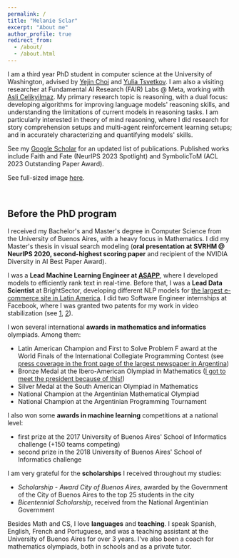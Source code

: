 ```yaml
---
permalink: /
title: "Melanie Sclar"
excerpt: "About me"
author_profile: true
redirect_from: 
  - /about/
  - /about.html
---
```


I am a third year PhD student in computer science at the University of Washington, advised by [Yejin Choi](https://homes.cs.washington.edu/~yejin/) and [Yulia Tsvetkov](https://homes.cs.washington.edu/~yuliats/). I am also a visiting researcher at Fundamental AI Research (FAIR) Labs @ Meta, working with [Asli Celikyilmaz](http://asli.us/). My primary research topic is reasoning, with a dual focus: developing algorithms for improving language models' reasoning skills, and understanding the limitations of current models in reasoning tasks. I am particularly interested in theory of mind reasoning, where I did research for story comprehension setups and multi-agent reinforcement learning setups; and in accurately characterizing and quantifying models' skills. 

See my [Google Scholar](https://scholar.google.com/citations?user=4uNPtZgAAAAJ&hl=en&oi=ao) for an updated list of publications. Published works include Faith and Fate (NeurIPS 2023 Spotlight) and SymbolicToM (ACL 2023 Outstanding Paper Award).

See full-sized image [here](images/Sclar_Melanie_large.jpg).

<br/>

## Before the PhD program

I received my Bachelor's and Master's degree in Computer Science from the University of Buenos Aires, with a heavy focus in Mathematics. I did my Master's thesis in visual search modeling (**oral presentation at SVRHM @ NeurIPS 2020, second-highest scoring paper** and recipient of the NVIDIA Diversity in AI Best Paper Award).

I was a **Lead Machine Learning Engineer at [ASAPP](https://asapp.com)**, where I developed models to efficiently rank text in real-time. Before that, I was a **Lead Data Scientist** at BrightSector, developing different NLP models for [the largest e-commerce site in Latin America](https://en.wikipedia.org/wiki/MercadoLibre). I did two Software Engineer internships at Facebook, where I was granted two patents for my work in video stabilization (see [1](https://patents.google.com/patent/US10582211B2/en), [2](https://patents.google.com/patent/US10506248B2/en)).

I won several international **awards in mathematics and informatics** olympiads. Among them:
- Latin American Champion and First to Solve Problem F award at the World Finals of the International Collegiate Programming Contest (see [press coverage in the front page of the largest newspaper in Argentina](https://www.clarin.com/sociedad/uba-programacion-mundial_0_SJvhWKYv7e.html))
- Bronze Medal at the Ibero-American Olympiad in Mathematics ([I got to meet the president because of this!](https://www.casarosada.gob.ar/informacion/archivo/25379-la-jefa-de-estado-recibio-al-equipo-argentino-que-participo-de-las-olimpiadas-internacionales-de-matematicas))
- Silver Medal at the South American Olympiad in Mathematics
- National Champion at the Argentinian Mathematical Olympiad
- National Champion at the Argentinian Programming Tournament

I also won some **awards in machine learning** competitions at a national level:
- first prize at the 2017 University of Buenos Aires' School of Informatics challenge (+150 teams competing)
- second prize in the 2018 University of Buenos Aires' School of Informatics challenge

I am very grateful for the **scholarships** I received throughout my studies:
- *Scholarship - Award City of Buenos Aires*, awarded by the Government of the City of Buenos Aires to the top 25 students in the city
- *Bicentennial Scholarship*, received from the National Argentinian Government

Besides Math and CS, I love **languages** and **teaching**. I speak Spanish, English, French and Portuguese, and was a teaching assistant at the University of Buenos Aires for over 3 years. I've also been a coach for mathematics olympiads, both in schools and as a private tutor.
